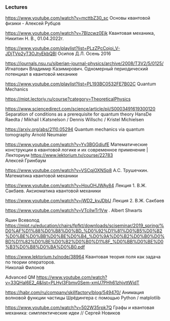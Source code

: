 ### Lectures

https://www.youtube.com/watch?v=mcttbZ30_sc Основы квантовой физики - Алексей Рубцов

https://www.youtube.com/watch?v=7Blzcwz0Ejk  Квантовая механика, Никитин Н. В., 01.04.2022г.

https://www.youtube.com/playlist?list=PLzZPcCojoi_V-JDjTVp2yT3OJtyEkbQBl Осипов Д.Л.  Осень 2016

https://journals.nsu.ru/siberian-journal-physics/archive/2008/T3V2/5/0125/  Игнатович Владимир Казимирович. Одномерный периодический потенциал в квантовой механике

 
https://www.youtube.com/playlist?list=PL193BC0532FE7B02C Quantum Mechanics  



https://mipt.lectoriy.ru/course?category=TheoreticalPhysics

https://www.sciencedirect.com/science/article/pii/S0003491619300120 Separation of conditions as a prerequisite for quantum theory
 HansDe Raedta / Mikhail I.Katsnelson / Dennis Willschc / Kristel   Michielsen

https://arxiv.org/abs/2110.05294 Quantum mechanics via quantum tomography
Arnold Neumaier

https://www.youtube.com/watch?v=Yv3BGGdiufE
Математические конструкции в квантовой логике и их современное применение | Лекториум
https://www.lektorium.tv/course/22783   	
Алексей Гринбаум

https://www.youtube.com/watch?v=VSCqjOXNSp8  А.С. Трушечкин. Математика квантовой механики

https://www.youtube.com/watch?v=HouOHJWAy84 Лекция 1. В.Ж. Сакбаев. Аксиоматика квантовой механики

https://www.youtube.com/watch?v=jWD2_kvJDbU Лекция 2. В.Ж. Сакбаев

https://www.youtube.com/watch?v=VTciIwTr1Vw . Albert Shwarts


Яшин Всеволод
https://mipt.ru/education/chairs/fpfkt/downloads/sciseminar/2019_spring/%D0%AF%D1%88%D0%B8%D0%BD_%D0%92%D1%81%D0%B5%D0%B2%D0%BE%D0%BB%D0%BE%D0%B4_%D0%9A%D0%B2%D0%B0%D0%BD%D1%82%D0%BE%D0%B2%D0%B0%D1%8F_%D0%BB%D0%BE%D0%B3%D0%B8%D0%BA%D0%B0.pdf

https://www.lektorium.tv/node/38964 Квантовая теория поля как задача по теории операторов. 	
Николай Филонов

Advanced QM
https://www.youtube.com/watch?v=33QHal6E2_4&list=PLHyI3Fbmv0Sem-xmU7PHh61zhjvttWidT



https://habr.com/ru/company/skillfactory/blog/549470/  Анимация волновой функции частицы Шрёдингера  с помощью Python / matplotlib

https://www.youtube.com/watch?v=502W35rpk7Q Графы и квантовая механика: симплектические идеи // Сергей Новиков
